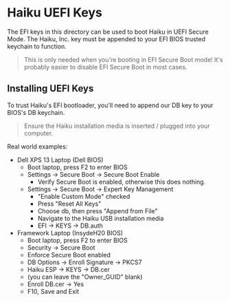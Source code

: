 # Haiku UEFI Keys

The EFI keys in this directory can be used to boot Haiku in UEFI Secure Mode.
The Haiku, Inc. key must be appended to your EFI BIOS trusted keychain to function.

> This is only needed when you're booting in EFI Secure Boot mode! It's probably
> easier to disable EFI Secure Boot in most cases.

## Installing UEFI Keys

To trust Haiku's EFI bootloader, you'll need to append our DB key to your BIOS's
DB keychain.

> Ensure the Haiku installation media is inserted / plugged into your computer.

Real world examples:

* Dell XPS 13 Laptop (Dell BIOS)
  * Boot laptop, press F2 to enter BIOS
  * Settings -> Secure Boot -> Secure Boot Enable
    * Verify Secure Boot is enabled, otherwise this does nothing.
  * Settings -> Secure Boot -> Expert Key Management
    * "Enable Custom Mode" checked
    * Press "Reset All Keys"
    * Choose db, then press "Append from File"
    * Navigate to the Haiku USB installation media
    * EFI -> KEYS -> DB.auth
* Framework Laptop (InsydeH20 BIOS)
  * Boot laptop, press F2 to enter BIOS
  * Security -> Secure Boot
  * Enforce Secure Boot enabled
  * DB Options -> Enroll Signature -> PKCS7
  * Haiku ESP -> KEYS -> DB.cer
  * (you can leave the "Owner_GUID" blank)
  * Enroll DB.cer -> Yes
  * F10, Save and Exit
